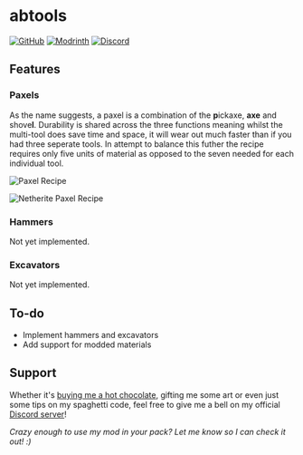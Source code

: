 # abtools
[![GitHub](https://img.shields.io/github/downloads/archiebaldry/abtools/total?label=GitHub&style=plastic)](https://github.com/archiebaldry/abtools)
[![Modrinth](https://img.shields.io/modrinth/dt/abtools?label=Modrinth&style=plastic)](https://modrinth.com/mod/abtools)
[![Discord](https://img.shields.io/discord/1004750242186539078?label=Discord&style=plastic)](https://discord.gg/M24r8PF2br)
## Features
### Paxels
As the name suggests, a paxel is a combination of the **p**ickaxe, **axe** and shove**l**. Durability is shared across the three functions meaning whilst the multi-tool does save time and space, it will wear out much faster than if you had three seperate tools. In attempt to balance this futher the recipe requires only five units of material as opposed to the seven needed for each individual tool.

![Paxel Recipe](https://i.imgur.com/4i9AkSB.gif)

![Netherite Paxel Recipe](https://i.imgur.com/ERwf95z.png)
### Hammers
Not yet implemented.
### Excavators
Not yet implemented.
## To-do
- Implement hammers and excavators
- Add support for modded materials
## Support
Whether it's [buying me a hot chocolate](https://ko-fi.com/archiebaldry), gifting me some art or even just some tips on my spaghetti code, feel free to give me a bell on my official [Discord server](https://discord.gg/M24r8PF2br)!

*Crazy enough to use my mod in your pack? Let me know so I can check it out! :)*
